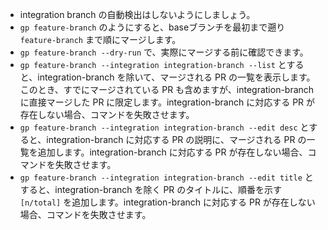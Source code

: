 - integration branch の自動検出はしないようにしましょう。
- `gp feature-branch` のようにすると、baseブランチを最初まで遡り `feature-branch` まで順にマージします。
- `gp feature-branch --dry-run` で、実際にマージする前に確認できます。
- `gp feature-branch --integration integration-branch --list` とすると、integration-branch を除いて、マージされる PR の一覧を表示します。このとき、すでにマージされている PR も含めますが、integration-branch に直接マージした PR に限定します。integration-branch に対応する PR が存在しない場合、コマンドを失敗させます。
- `gp feature-branch --integration integration-branch --edit desc` とすると、integration-branch に対応する PR の説明に、マージされる PR の一覧を追加します。integration-branch に対応する PR が存在しない場合、コマンドを失敗させます。
- `gp feature-branch --integration integration-branch --edit title` とすると、integration-branch を除く PR のタイトルに、順番を示す `[n/total]` を追加します。integration-branch に対応する PR が存在しない場合、コマンドを失敗させます。
